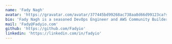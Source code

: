 ```yaml
---
name: 'Fady Nagh'
avatar: 'https://gravatar.com/avatar/377445bd99268ac738aa8d66d99123ca?size=256&cache=1727692190067'
bio: 'Fady Nagh is a seasoned DevOps Engineer and AWS Community Builder with over 3 years of experience in automating infrastructure and optimizing cloud solutions. As an expert in Terraform, Kubernetes, Golang and Docker, My passion for continuous learning drives him to explore cutting-edge technologies and share insights through my blog. The best way to get in touch with me is to email me on.'
mail: 'Fady@Fadyio.com'
github: 'https://github.com/Fadyio'
linkedin: 'https://linkedin.com/in/fadyio' 
---
```

